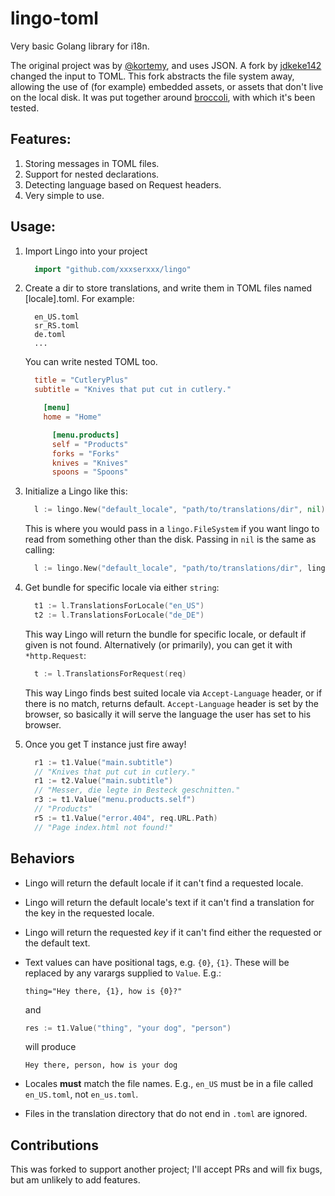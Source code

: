 lingo-toml
==========

Very basic Golang library for i18n.

The original project was by [@kortemy](https://github.com/kortemy/lingo), and uses JSON. A fork by [jdkeke142](https://github.com/jdkeke142/lingo-toml) changed the input to TOML. This fork abstracts the file system away, allowing the use of (for example) embedded assets, or assets that don't live on the local disk. It was put together around [broccoli](https://github.com/aletheia-icu/broccoli), with which it's been tested.

Features:
---------
1. Storing messages in TOML files.
2. Support for nested declarations.
3. Detecting language based on Request headers.
4. Very simple to use.

Usage:
------
  1. Import Lingo into your project

      ```go
        import "github.com/xxxserxxx/lingo"
      ```
  1. Create a dir to store translations, and write them in TOML files named [locale].toml. For example:

      ```    
        en_US.toml
        sr_RS.toml
        de.toml
        ...
      ```
      You can write nested TOML too.
      ```toml
        title = "CutleryPlus"
        subtitle = "Knives that put cut in cutlery."

          [menu]
          home = "Home"

            [menu.products]
            self = "Products"
            forks = "Forks"
            knives = "Knives"
            spoons = "Spoons"
      ```
  2. Initialize a Lingo like this:

      ```go
        l := lingo.New("default_locale", "path/to/translations/dir", nil)
      ```

      This is where you would pass in a `lingo.FileSystem` if you want lingo to read from something other than the disk. Passing in `nil` is the same as calling:

      ```go
        l := lingo.New("default_locale", "path/to/translations/dir", lingo.OSFS())
      ```

  3. Get bundle for specific locale via either `string`:

      ```go
        t1 := l.TranslationsForLocale("en_US")
        t2 := l.TranslationsForLocale("de_DE")
      ```
      This way Lingo will return the bundle for specific locale, or default if given is not found.
      Alternatively (or primarily), you can get it with `*http.Request`:

      ```go
        t := l.TranslationsForRequest(req)
      ```
      This way Lingo finds best suited locale via `Accept-Language` header, or if there is no match, returns default.
      `Accept-Language` header is set by the browser, so basically it will serve the language the user has set to his browser.
  4. Once you get T instance just fire away!

      ```go
        r1 := t1.Value("main.subtitle")
        // "Knives that put cut in cutlery."
        r1 := t2.Value("main.subtitle")
        // "Messer, die legte in Besteck geschnitten."
        r3 := t1.Value("menu.products.self")
        // "Products"
        r5 := t1.Value("error.404", req.URL.Path)
        // "Page index.html not found!"
      ```

Behaviors
---------

-  Lingo will return the default locale if it can't find a requested locale.
-  Lingo will return the default locale's text if it can't find a translation for the key in the requested locale.
-  Lingo will return the requested *key* if it can't find either the requested or the default text.
-  Text values can have positional tags, e.g. `{0}`, `{1}`.  These will be replaced by any varargs supplied to `Value`.  E.g.:

    ```
    thing="Hey there, {1}, how is {0}?"
    ```

    and

    ```go
    res := t1.Value("thing", "your dog", "person")
    ```

    will produce

    ```
    Hey there, person, how is your dog
    ```
-  Locales **must** match the file names.  E.g., `en_US` must be in a file called `en_US.toml`, not `en_us.toml`.
-  Files in the translation directory that do not end in `.toml` are ignored.


Contributions
-------------
This was forked to support another project; I'll accept PRs and will fix bugs, but am unlikely to add features.
